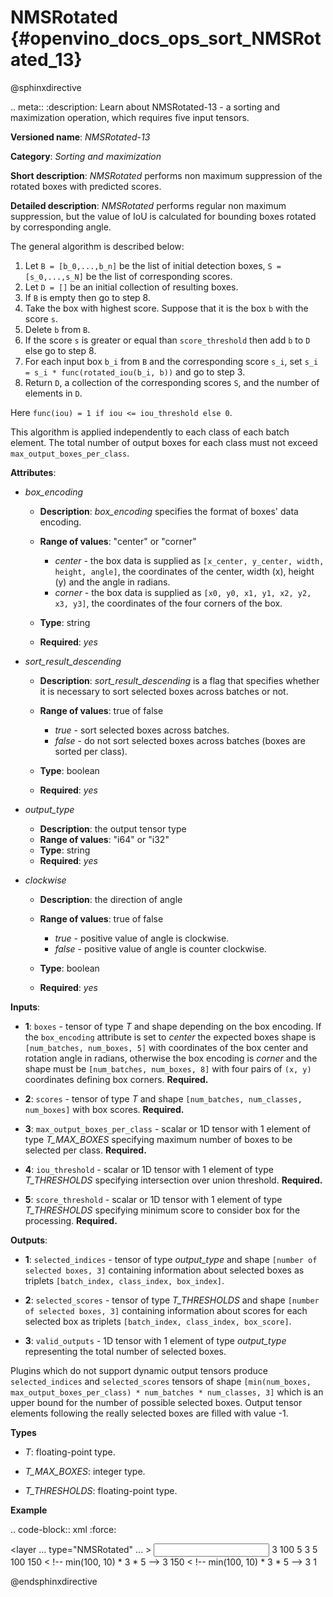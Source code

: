 # NMSRotated {#openvino_docs_ops_sort_NMSRotated_13}

@sphinxdirective

.. meta::
  :description: Learn about NMSRotated-13 - a sorting and maximization
                operation, which requires five input tensors.

**Versioned name**: *NMSRotated-13*

**Category**: *Sorting and maximization*

**Short description**: *NMSRotated* performs non maximum suppression of the rotated boxes with predicted scores.

**Detailed description**: *NMSRotated* performs regular non maximum suppression, but the value of IoU is calculated for bounding boxes rotated by corresponding angle.

The general algorithm is described below:

1.  Let ``B = [b_0,...,b_n]`` be the list of initial detection boxes, ``S = [s_0,...,s_N]`` be  the list of corresponding scores.
2.  Let ``D = []`` be an initial collection of resulting boxes.
3.  If ``B`` is empty then go to step 8.
4.  Take the box with highest score. Suppose that it is the box ``b`` with the score ``s``.
5.  Delete ``b`` from ``B``.
6.  If the score ``s`` is greater or equal than ``score_threshold``  then add ``b`` to ``D`` else go to step 8.
7.  For each input box ``b_i`` from ``B`` and the corresponding score ``s_i``, set ``s_i = s_i * func(rotated_iou(b_i, b))`` and go to step 3.
8.  Return ``D``, a collection of the corresponding scores ``S``, and the number of elements in ``D``.

Here ``func(iou) = 1 if iou <= iou_threshold else 0``.

This algorithm is applied independently to each class of each batch element. The total number of output boxes for each class must not exceed ``max_output_boxes_per_class``.

**Attributes**:

* *box_encoding*

  * **Description**: *box_encoding* specifies the format of boxes' data encoding.
  * **Range of values**: "center" or "corner"
    * *center* - the box data is supplied as ``[x_center, y_center, width, height, angle]``, the coordinates of the center, width (x), height (y) and the angle in radians.
    * *corner* - the box data is supplied as ``[x0, y0, x1, y1, x2, y2, x3, y3]``, the coordinates of the four corners of the box.

  * **Type**: string
  * **Required**: *yes*

* *sort_result_descending*

  * **Description**: *sort_result_descending* is a flag that specifies whether it is necessary to sort selected boxes across batches or not.
  * **Range of values**: true of false

    * *true* - sort selected boxes across batches.
    * *false* - do not sort selected boxes across batches (boxes are sorted per class).
  * **Type**: boolean
  * **Required**: *yes*

* *output_type*

  * **Description**: the output tensor type
  * **Range of values**: "i64" or "i32"
  * **Type**: string
  * **Required**: *yes*

* *clockwise*

  * **Description**: the direction of angle
  * **Range of values**: true of false

    * *true* - positive value of angle is clockwise.
    * *false* - positive value of angle is counter clockwise.
  * **Type**: boolean
  * **Required**: *yes*


**Inputs**:

*   **1**: ``boxes`` - tensor of type *T* and shape depending on the box encoding. If the ``box_encoding`` attribute is set to *center* the expected boxes shape is ``[num_batches, num_boxes, 5]`` with coordinates of the box center and rotation angle in radians, otherwise the box encoding is *corner* and the shape must be ``[num_batches, num_boxes, 8]`` with four pairs of ``(x, y)`` coordinates defining box corners. **Required.**

*   **2**: ``scores`` - tensor of type *T* and shape ``[num_batches, num_classes, num_boxes]`` with box scores. **Required.**

*   **3**: ``max_output_boxes_per_class`` - scalar or 1D tensor with 1 element of type *T_MAX_BOXES* specifying maximum number of boxes to be selected per class. **Required.**

*   **4**: ``iou_threshold`` - scalar or 1D tensor with 1 element of type *T_THRESHOLDS* specifying intersection over union threshold. **Required.**

*   **5**: ``score_threshold`` - scalar or 1D tensor with 1 element of type *T_THRESHOLDS* specifying minimum score to consider box for the processing. **Required.**


**Outputs**:

*   **1**: ``selected_indices`` - tensor of type *output_type* and shape ``[number of selected boxes, 3]`` containing information about selected boxes as triplets ``[batch_index, class_index, box_index]``.

*   **2**: ``selected_scores`` - tensor of type *T_THRESHOLDS* and shape ``[number of selected boxes, 3]`` containing information about scores for each selected box as triplets ``[batch_index, class_index, box_score]``.

*   **3**: ``valid_outputs`` - 1D tensor with 1 element of type *output_type* representing the total number of selected boxes.

Plugins which do not support dynamic output tensors produce ``selected_indices`` and ``selected_scores`` tensors of shape ``[min(num_boxes, max_output_boxes_per_class) * num_batches * num_classes, 3]`` which is an upper bound for the number of possible selected boxes. Output tensor elements following the really selected boxes are filled with value -1.

**Types**

* *T*: floating-point type.

* *T_MAX_BOXES*: integer type.

* *T_THRESHOLDS*: floating-point type.


**Example**

.. code-block:: xml
   :force:

  <layer ... type="NMSRotated" ... >
      <data box_encoding="center" sort_result_descending="true" output_type="i64" clockwise="true"/>
      <input>
          <port id="0">
              <dim>3</dim>
              <dim>100</dim>
              <dim>5</dim>
          </port>
          <port id="1">
              <dim>3</dim>
              <dim>5</dim>
              <dim>100</dim>
          </port>
          <port id="2"/> <!-- 10 -->
          <port id="3"/>
          <port id="4"/>
          <port id="5"/>
      </input>
      <output>
          <port id="6" precision="I64">
              <dim>150</dim> < !-- min(100, 10) * 3 * 5 -->
              <dim>3</dim>
          </port>
          <port id="7" precision="FP32">
              <dim>150</dim> < !-- min(100, 10) * 3 * 5 -->
              <dim>3</dim>
          </port>
          <port id="8" precision="I64">
              <dim>1</dim>
          </port>
      </output>
  </layer>


@endsphinxdirective
